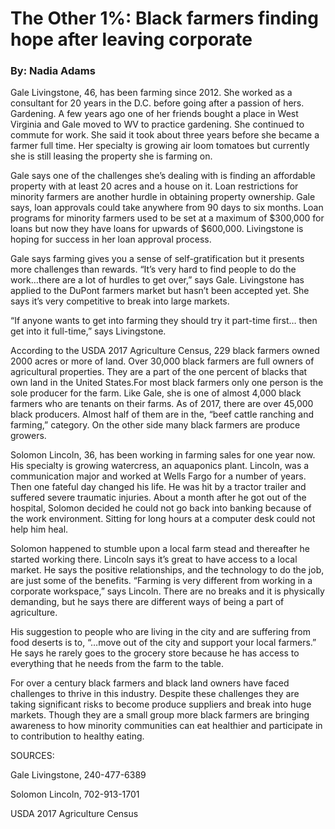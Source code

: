 # The Other 1%: Black farmers finding hope after leaving corporate 
### By: Nadia Adams

Gale Livingstone, 46, has been farming since 2012. She worked as a consultant for 20 years in the D.C.  before going after a passion of hers. Gardening. A few years ago one of her friends bought a place in West Virginia and Gale moved to WV to practice gardening. She continued to commute for work. She said it took about three years before she became a farmer full time. Her specialty is growing air loom tomatoes but currently she is still leasing the property she is farming on.
   
Gale says one of the challenges she’s dealing with is finding an affordable property with at least 20 acres and a house on it. Loan restrictions for minority farmers are another hurdle in obtaining property ownership. Gale says, loan approvals could take anywhere from 90 days to six months. Loan programs for minority farmers used to be set at a maximum of $300,000 for loans but now they have loans for upwards of $600,000. Livingstone is hoping for success in her loan approval process. 

Gale says farming gives you a sense of self-gratification but it presents more challenges than rewards. “It’s very hard to find people to do the work…there are a lot of hurdles to get over,” says Gale.  Livingstone has applied to the DuPont farmers market but hasn’t been accepted yet. She says it’s very competitive to break into large markets. 

“If anyone wants to get into farming they should try it part-time first… then get into it full-time,” says Livingstone.

According to the USDA 2017 Agriculture Census, 229 black farmers owned 2000 acres or more of land. Over 30,000 black farmers are full owners of agricultural properties. They are a part of the one percent of blacks that own land in the United States.For most black farmers only one person is the sole producer for the farm. Like Gale, she is one of almost 4,000 black farmers who are tenants on their farms. As of 2017, there are over 45,000 black producers.  Almost half of them are in the, “beef cattle ranching and farming,” category. On the other side many black farmers are produce growers. 

Solomon Lincoln, 36, has been working in farming sales for one year now. His specialty is growing watercress, an aquaponics plant. Lincoln, was a communication major and worked at Wells Fargo for a number of years. Then one fateful day changed his life. He was hit by a tractor trailer and suffered severe traumatic injuries. About a month after he got out of the hospital, Solomon decided he could not go back into banking because of the work environment. Sitting for long hours at a computer desk could not help him heal. 

Solomon happened to stumble upon a local farm stead and thereafter he started working there. Lincoln says it’s great to have access to a local market. He says the positive relationships, and the technology to do the job, are just some of the benefits. “Farming is very different from working in a corporate workspace,” says Lincoln. There are no breaks and it is physically demanding, but he says there are different ways of being a part of agriculture. 

His suggestion to people who are living in the city and are suffering from food deserts is to, “…move out of the city and support your local farmers.”  He says he rarely goes to the grocery store because he has access to everything that he needs from the farm to the table. 

For over a century black farmers and black land owners have faced challenges to thrive in this industry. Despite these challenges they are taking significant risks to become produce suppliers and break into huge markets. Though they are a small group more black farmers are bringing awareness to how minority communities can eat healthier and participate in to contribution to healthy eating. 

SOURCES: 

Gale Livingstone, 240-477-6389

Solomon Lincoln, 702-913-1701

USDA 2017 Agriculture Census 
